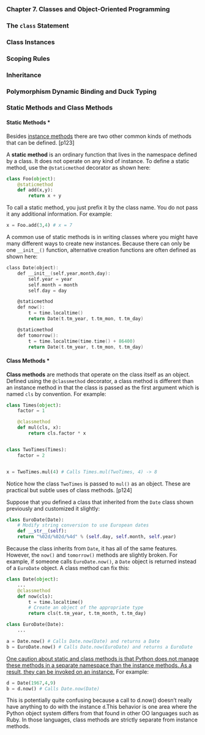 ### **Chapter 7. Classes and Object-Oriented Programming**

### The `class` Statement
### Class Instances
### Scoping Rules
### Inheritance
### Polymorphism Dynamic Binding and Duck Typing

### Static Methods and Class Methods

#### Static Methods *

Besides [instance methods](ch3.md#methods) there are two other common kinds of methods that can be defined. [p123]

A **static method** is an ordinary function that lives in the namespace defined by a class. It does not operate on any kind of instance. To define a static method, use the `@staticmethod` decorator as shown here:

```python
class Foo(object):
    @staticmethod
    def add(x,y):
        return x + y
```

To call a static method, you just prefix it by the class name. You do not pass it any additional
information. For example:

```python
x = Foo.add(3,4) # x = 7
```

A common use of static methods is in writing classes where you might have many different ways to create new instances. Because there can only be one `__init__()` function, alternative creation functions are often defined as shown here:

```c
class Date(object):
    def __init__(self,year,month,day):
        self.year = year
        self.month = month
        self.day = day

    @staticmethod
    def now():
        t = time.localtime()
        return Date(t.tm_year, t.tm_mon, t.tm_day)

    @staticmethod
    def tomorrow():
        t = time.localtime(time.time() + 86400)
        return Date(t.tm_year, t.tm_mon, t.tm_day)
```

#### Class Methods *

**Class methods** are methods that operate on the class itself as an object. Defined using the `@classmethod` decorator, a class method is different than an instance method in that the class is passed as the first argument which is named `cls` by convention. For example:

```python
class Times(object):
    factor = 1

    @classmethod
    def mul(cls, x):
        return cls.factor * x


class TwoTimes(Times):
    factor = 2


x = TwoTimes.mul(4) # Calls Times.mul(TwoTimes, 4) -> 8
```

Notice how the class `TwoTimes` is passed to `mul()` as an object. These are practical but subtle uses of class methods. [p124]

Suppose that you defined a class that inherited from the `Date` class shown previously and customized it slightly:

```python
class EuroDate(Date):
    # Modify string conversion to use European dates
    def __str__(self):
    return "%02d/%02d/%4d" % (self.day, self.month, self.year)
```

Because the class inherits from `Date`, it has all of the same features. However, the `now()` and `tomorrow()` methods are slightly broken. For example, if someone calls `EuroDate.now()`, a `Date` object is returned instead of a `EuroDate` object. A class method can fix this:

```python
class Date(object):
    ...
    @classmethod
    def now(cls):
        t = time.localtime()
        # Create an object of the appropriate type
        return cls(t.tm_year, t.tm_month, t.tm_day)

class EuroDate(Date):
    ...

a = Date.now() # Calls Date.now(Date) and returns a Date
b = EuroDate.now() # Calls Date.now(EuroDate) and returns a EuroDate
```

<u>One caution about static and class methods is that Python does not manage these methods in a separate namespace than the instance methods. As a result, they can be invoked on an instance.</u> For example:

```python
d = Date(1967,4,9)
b = d.now() # Calls Date.now(Date)
```

This is potentially quite confusing because a call to d.now() doesn’t really have anything to do with the instance `d`.This behavior is one area where the Python object system differs from that found in other OO languages such as Ruby. In those languages, class methods are strictly separate from instance methods.
